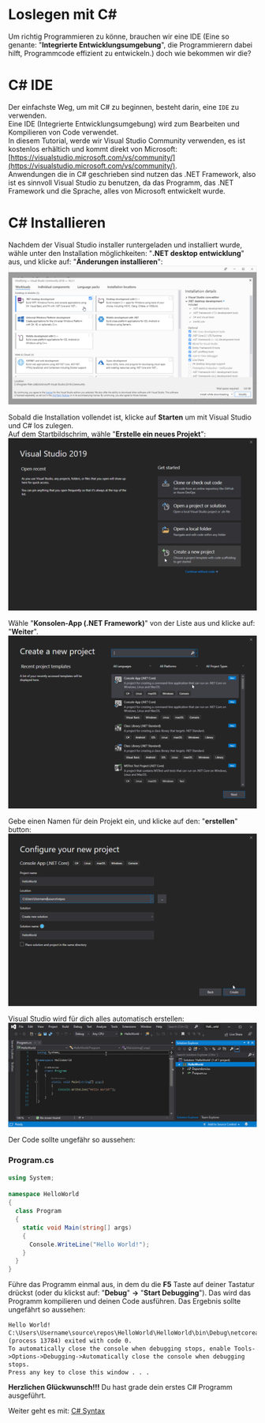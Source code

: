 # Loslegen mit C#
Um richtig Programmieren zu könne, brauchen wir eine IDE (Eine so genante: "**Integrierte Entwicklungsumgebung**", die Programmierern dabei hilft, Programmcode effizient zu entwickeln.) doch wie bekommen wir die?

# C# IDE
Der einfachste Weg, um mit C# zu beginnen, besteht darin, eine `IDE` zu verwenden.  
Eine IDE (Integrierte Entwicklungsumgebung) wird zum Bearbeiten und Kompilieren von Code verwendet.  
In diesem Tutorial, werde wir Visual Studio Community verwenden, es ist kostenlos erhältich und kommt direkt von Microsoft: [https://visualstudio.microsoft.com/vs/community/](https://visualstudio.microsoft.com/vs/community/).  
Anwendungen die in C# geschrieben sind nutzen das .NET Framework, also ist es sinnvoll Visual Studio zu benutzen, da das Programm, das .NET Framework und die Sprache, alles von Microsoft entwickelt wurde.  

# C# Installieren
Nachdem der Visual Studio installer runtergeladen und installiert wurde, wähle unter den Installation möglichkeiten: "**.NET desktop entwicklung**" aus, und klicke auf: "**Änderungen installieren**":
![Workload.png](../bilder/Workload.png)  

Sobald die Installation vollendet ist, klicke auf **Starten** um mit Visual Studio und C# los zulegen.  
Auf dem Startbildschrim, wähle "**Erstelle ein neues Projekt**":  
![Newproject.png](../bilder/Newproject.png)  

Wähle "**Konsolen-App (.NET Framework)**" von der Liste aus und klicke auf: "**Weiter**".  
![Consoleapp.png](../bilder/Consoleapp.png)  


Gebe einen Namen für dein Projekt ein, und klicke auf den: "**erstellen**" button:
![saveas.png](../bilder/saveas.png)  

Visual Studio wird für dich alles automatisch erstellen:
![Program.png](../bilder/Program.png)  

Der Code sollte ungefähr so aussehen:

### Program.cs
```C#
using System;

namespace HelloWorld
{
  class Program
  {
    static void Main(string[] args)
    {
      Console.WriteLine("Hello World!");    
    }
  }
}
```

Führe das Programm einmal aus, in dem du die **F5** Taste auf deiner Tastatur drückst (oder du klickst auf: "**Debug**" **->** "**Start Debugging**"). Das wird das Programm kompilieren und deinen Code ausführen. Das Ergebnis sollte ungefährt so aussehen:
```text
Hello World!
C:\Users\Username\source\repos\HelloWorld\HelloWorld\bin\Debug\netcoreapp3.0\HelloWorld.exe (process 13784) exited with code 0.
To automatically close the console when debugging stops, enable Tools->Options->Debugging->Automatically close the console when debugging stops.
Press any key to close this window . . . 
```
**Herzlichen Glückwunsch!!!** Du hast grade dein erstes C# Programm ausgeführt.  


  
Weiter geht es mit: [C# Syntax](Syntax.md)
